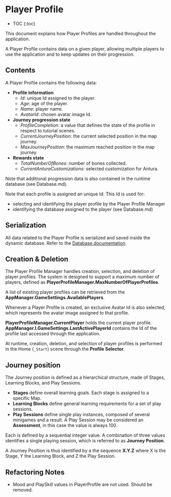 # Player Profile

* TOC
{:toc}

This document explains how Player Profiles are handled throughout the application.

A Player Profile contains data on a given player, allowing multiple players to use the application and to keep updates on their progression.

## Contents

A Player Profile contains the following data:

* **Profile information**
  * *Id*: unique Id assigned to the player.
  * *Age*: age of the player.
  * *Name*: player name.
  * *AvatarId*: chosen avatar image Id.
* **Journey progression state**
  * *ProfileCompletion*: a value that defines the state of the profile in respect to tutorial scenes.
  * *CurrentJourneyPosition*: the current selected position in the map journey.
  * *MaxJourneyPosition*: the maximum reached position in the map journey.
* **Rewards state**
  * *TotalNumberOfBones*: number of bones collected.
  * *CurrentAnturaCustomizations*: selected customization for Antura.

Note that additional progression data is also contained in the runtime database (see Database.md).

Note that each profile is assigned an unique Id.
This Id is used for:

* selecting and identifying the player profile by the Player Profile Manager
* identifying the database assigned to the player (see Database.md)

## Serialization

All data related to the Player Profile is serialized and saved inside the dynamic database.
Refer to the [Database documentation](Database.md).

## Creation & Deletion

The Player Profile Manager handles creation, selection, and deletion of player profiles.
The system is designed to support a maximum number of players, defined as **PlayerProfileManager.MaxNumberOfPlayerProfiles**.

A list of existing player profiles can be retrieved from the **AppManager.GameSettings.AvailablePlayers**.

Whenever a Player Profile is created, an exclusive Avatar Id is also selected, which represents the avatar image assigned to that profile.

**PlayerProfileManager.CurrentPlayer** holds the current player profile.
**AppManager.I.GameSettings.LastActivePlayerId** contains the Id of the profile last accessed through the application.

At runtime, creation, deletion, and selection of player profiles is performed in the Home (`_Start`) scene through the **Profile Selector**.

## Journey position

The Journey position is defined as a hierarchical structure, made of Stages, Learning Blocks, and Play Sessions.

* **Stages** define overall learning goals. Each stage is assigned to a specific Map.
* **Learning Blocks** define general learning requirements for a set of play sessions.
* **Play Sessions** define single play instances, composed of several minigames and a result. A Play Session may be considered an **Assessment**, in this case the value is always 100.

Each is defined by a sequential integer value.
A combination of three values identifies a single playing session, which is referred to as **Journey Position**.

A Journey Position is thus identified by a the sequence **X.Y.Z** where X is the Stage, Y the Learning Block, and Z the Play Session.

## Refactoring Notes

- Mood and PlaySkill values in PlayerProfile are not used. Should be removed.
